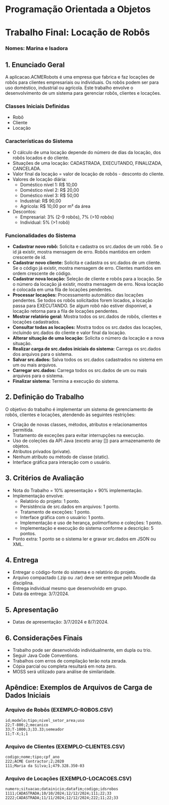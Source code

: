 # Programação Orientada a Objetos

# Trabalho Final: Locação de Robôs
### Nomes: Marina e Isadora

## 1. Enunciado Geral
A aplicacao.ACMERobots é uma empresa que fabrica e faz locações de robôs para clientes empresariais ou individuais. Os robôs podem ser para uso doméstico, industrial ou agrícola. Este trabalho envolve o desenvolvimento de um sistema para gerenciar robôs, clientes e locações.

### Classes Iniciais Definidas
- Robô
- Cliente
- Locação

### Características do Sistema
- O cálculo de uma locação depende do número de dias da locação, dos robôs locados e do cliente.
- Situações de uma locação: CADASTRADA, EXECUTANDO, FINALIZADA, CANCELADA.
- Valor final da locação = valor de locação de robôs - desconto do cliente.
- Valores de locação diária:
    - Doméstico nível 1: R$ 10,00
    - Doméstico nível 2: R$ 20,00
    - Doméstico nível 3: R$ 50,00
    - Industrial: R$ 90,00
    - Agrícola: R$ 10,00 por m² da área
- Descontos:
    - Empresarial: 3% (2-9 robôs), 7% (>10 robôs)
    - Individual: 5% (>1 robô)

### Funcionalidades do Sistema
- **Cadastrar novo robô:** Solicita e cadastra os src.dados de um robô. Se o id já existir, mostra mensagem de erro. Robôs mantidos em ordem crescente de id.
- **Cadastrar novo cliente:** Solicita e cadastra os src.dados de um cliente. Se o código já existir, mostra mensagem de erro. Clientes mantidos em ordem crescente de código.
- **Cadastrar nova locação:** Seleção de cliente e robôs para a locação. Se o número da locação já existir, mostra mensagem de erro. Nova locação é colocada em uma fila de locações pendentes.
- **Processar locações:** Processamento automático das locações pendentes. Se todos os robôs solicitados forem locados, a locação passa para EXECUTANDO. Se algum robô não estiver disponível, a locação retorna para a fila de locações pendentes.
- **Mostrar relatório geral:** Mostra todos os src.dados de robôs, clientes e locações cadastrados.
- **Consultar todas as locações:** Mostra todos os src.dados das locações, incluindo src.dados do cliente e valor final da locação.
- **Alterar situação de uma locação:** Solicita o número da locação e a nova situação.
- **Realizar carga de src.dados iniciais do sistema:** Carrega os src.dados dos arquivos para o sistema.
- **Salvar src.dados:** Salva todos os src.dados cadastrados no sistema em um ou mais arquivos.
- **Carregar src.dados:** Carrega todos os src.dados de um ou mais arquivos para o sistema.
- **Finalizar sistema:** Termina a execução do sistema.

## 2. Definição do Trabalho
O objetivo do trabalho é implementar um sistema de gerenciamento de robôs, clientes e locações, atendendo às seguintes restrições:
- Criação de novas classes, métodos, atributos e relacionamentos permitida.
- Tratamento de exceções para evitar interrupções na execução.
- Uso de coleções da API Java (exceto array []) para armazenamento de objetos.
- Atributos privados (private).
- Nenhum atributo ou método de classe (static).
- Interface gráfica para interação com o usuário.

## 3. Critérios de Avaliação
- Nota do Trabalho = 10% apresentação + 90% implementação.
- Implementação envolve:
    - Relatório do projeto: 1 ponto.
    - Persistência de src.dados em arquivos: 1 ponto.
    - Tratamento de exceções: 1 ponto.
    - Interface gráfica com o usuário: 1 ponto.
    - Implementação e uso de herança, polimorfismo e coleções: 1 ponto.
    - Implementação e execução do sistema conforme a descrição: 5 pontos.
- Ponto extra: 1 ponto se o sistema ler e gravar src.dados em JSON ou XML.

## 4. Entrega
- Entregar o código-fonte do sistema e o relatório do projeto.
- Arquivo compactado (.zip ou .rar) deve ser entregue pelo Moodle da disciplina.
- Entrega individual mesmo que desenvolvido em grupo.
- Data da entrega: 3/7/2024.

## 5. Apresentação
- Datas de apresentação: 3/7/2024 e 8/7/2024.

## 6. Considerações Finais
- Trabalho pode ser desenvolvido individualmente, em dupla ou trio.
- Seguir Java Code Conventions.
- Trabalhos com erros de compilação terão nota zerada.
- Cópia parcial ou completa resultará em nota zero.
- MOSS será utilizado para análise de similaridade.

## Apêndice: Exemplos de Arquivos de Carga de Dados Iniciais

### Arquivo de Robôs (EXEMPLO-ROBOS.CSV)
```csv
id;modelo;tipo;nivel_setor_area;uso
22;T-800;2;mecanico
33;T-1000;3;33.33;semeador
11;T-X;1;1
```
### Arquivo de Clientes (EXEMPLO-CLIENTES.CSV)
```csv
codigo;nome;tipo;cpf_ano
222;ACME Contractor;2;2020
111;Maria da Silva;1;479.328.350-03
```

### Arquivo de Locações (EXEMPLO-LOCACOES.CSV)
```csv
numero;situacao;datainicio;datafim;codigo;idsrobos
1111;CADASTRADA;10/10/2024;12/12/2024;111;22;33
2222;CADASTRADA;11/11/2024;12/12/2024;222;11;22;33
```
